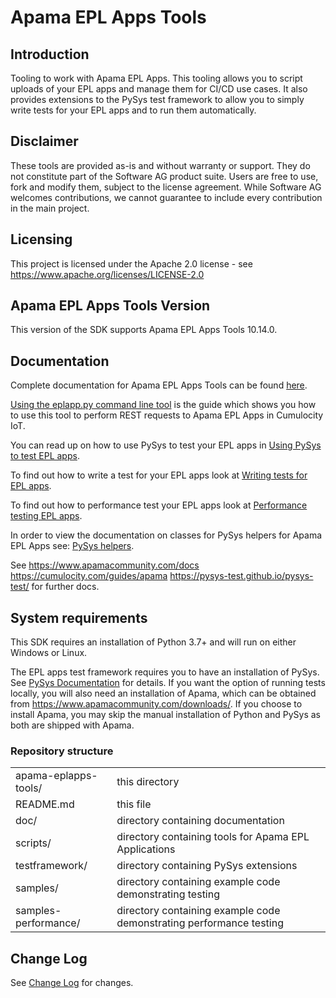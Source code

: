 # Apama EPL Apps Tools

## Introduction

Tooling to work with Apama EPL Apps. This tooling allows you to script
uploads of your EPL apps and manage them for CI/CD use cases. It also
provides extensions to the PySys test framework to allow you to simply
write tests for your EPL apps and to run them automatically.

## Disclaimer

These tools are provided as-is and without warranty or support. They do
not constitute part of the Software AG product suite. Users are free to
use, fork and modify them, subject to the license agreement. While
Software AG welcomes contributions, we cannot guarantee to include every
contribution in the main project.

## Licensing

This project is licensed under the Apache 2.0 license - see
<https://www.apache.org/licenses/LICENSE-2.0>

## Apama EPL Apps Tools Version
This version of the SDK
supports Apama EPL Apps Tools 10.14.0.

## Documentation

Complete documentation for Apama EPL Apps Tools can be found
[here](https://SoftwareAG.github.io/apama-eplapps-tools/doc/pydoc).

[Using the eplapp.py command line
tool](https://SoftwareAG.github.io/apama-eplapps-tools/doc/pydoc/using-eplapp)
is the guide which shows you how to use this tool to perform REST
requests to Apama EPL Apps in Cumulocity IoT.

You can read up on how to use PySys to test your EPL apps in [Using
PySys to test EPL
apps](https://SoftwareAG.github.io/apama-eplapps-tools/doc/pydoc/using-pysys).

To find out how to write a test for your EPL apps look at [Writing tests
for EPL
apps](https://SoftwareAG.github.io/apama-eplapps-tools/doc/pydoc/testing-epl).

To find out how to performance test your EPL apps look at [Performance
testing EPL
apps](https://SoftwareAG.github.io/apama-eplapps-tools/doc/pydoc/performance-testing).

In order to view the documentation on classes for PySys helpers for
Apama EPL Apps see: [PySys
helpers](https://SoftwareAG.github.io/apama-eplapps-tools/doc/pydoc/autodocgen/apamax.eplapplications.html#module-apamax.eplapplications).

See <https://www.apamacommunity.com/docs>
<https://cumulocity.com/guides/apama>
<https://pysys-test.github.io/pysys-test/> for further docs.

## System requirements

This SDK requires an installation of Python 3.7+ and will run on either
Windows or Linux.

The EPL apps test framework requires you to have an installation of
PySys. See [PySys
Documentation](https://pysys-test.github.io/pysys-test/) for details. If
you want the option of running tests locally, you will also need an
installation of Apama, which can be obtained from
<https://www.apamacommunity.com/downloads/>. If you choose to
install Apama, you may skip the manual installation of Python and PySys
as both are shipped with Apama.

### Repository structure

|                      |                                                                      |
|----------------------|----------------------------------------------------------------------|
| apama-eplapps-tools/ | this directory                                                       |
| README.md            | this file                                                            |
| doc/                 | directory containing documentation                                   |
| scripts/             | directory containing tools for Apama EPL Applications                |
| testframework/       | directory containing PySys extensions                                |
| samples/             | directory containing example code demonstrating testing              |
| samples-performance/ | directory containing example code demonstrating performance testing  |

## Change Log

See [Change Log](changelog.rst) for changes.
